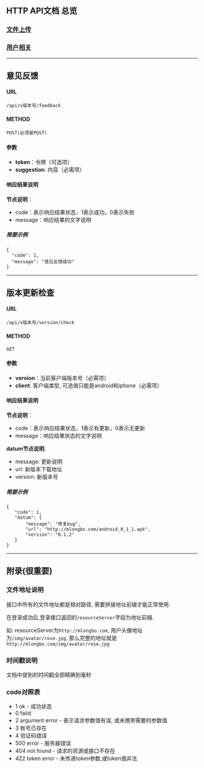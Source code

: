 ## HTTP API文档	总览

### [文件上传](file.md)

### [用户相关](user.md)


***

## 意见反馈

#### URL
	/api/v版本号/feedback

#### METHOD
	POST(必须是POST)

#### 参数

* **token**：令牌（可选项）
* **suggestion**: 内容（必需项）

#### 响应结果说明

**节点说明**：

* code：表示响应结果状态，1表示成功，0表示失败
* message：响应结果的文字说明

##### 简要示例

	{
	  "code": 1,
	  "message": "意见反馈成功"
	}


***

## 版本更新检查

#### URL
	/api/v版本号/version/check

#### METHOD
	GET

#### 参数

* **version**：当前客户端版本号（必需项）
* **client**: 客户端类型, 可选值只能是android和iphone（必需项）

#### 响应结果说明

**节点说明**：

* code：表示响应结果状态，1表示有更新，0表示无更新
* message：响应结果状态的文字说明

**datum节点说明**:

* message: 更新说明
* url: 新版本下载地址
* version: 新版本号

##### 简要示例

	{
       "code": 1,
       "datum": {
           "message": "修复bug",
           "url": "http://mlongbo.com/android_0_1_1.apk",
           "version": "0.1.2"
       }
    }

***

## 附录(很重要)

### 文件地址说明

接口中所有的文件地址都是相对路径, 需要拼接地址前缀才能正常使用.

在登录成功后,登录接口返回的`resourceServer`字段为地址前缀.

如: resourceServer为`http://mlongbo.com`, 用户头像地址为`/img/avatar/rose.jpg`,
那么完整的地址就是`http://mlongbo.com/img/avatar/rose.jpg`

### 时间戳说明

文档中提到的时间戳全部精确到毫秒

### code对照表

* 1 ok - 成功状态
* 0 faild
* 2 argument error - 表示请求参数值有误, 或未携带需要的参数值
* 3 帐号已存在
* 4 验证码错误
* 500 error - 服务器错误
* 404 not found - 请求的资源或接口不存在
* 422 token error - 未传递token参数,或token值非法
